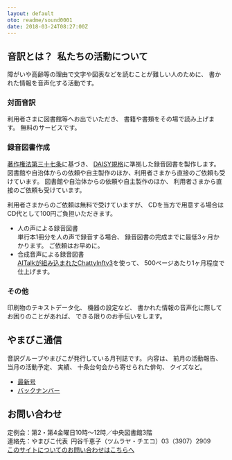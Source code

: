 ```yaml
---
layout: default
oto: readme/sound0001
date: 2018-03-24T08:27:00Z
---
```

## <span data-dur="4.649" data-begin="9.134">音訳とは？&ensp;私たちの活動について</span>

<span data-dur="6.511" data-begin="13.783">障がいや高齢等の理由で文字や図表などを読むことが難しい人のために、</span>
<span data-dur="4.858" data-begin="20.294">書かれた情報を音声化する活動です。</span>

### <span data-dur="2.067" data-begin="25.152">対面音訳</span>

<span data-dur="3.263" data-begin="27.219">利用者さまに図書館等へお出でいただき、</span>
<span data-dur="4.559" data-begin="30.482">書籍や書類をその場で読み上げます。</span>
<span data-dur="3.314" data-begin="35.041">無料のサービスです。</span>

### <span data-dur="2.614" data-begin="38.355">録音図書作成</span>

<span data-dur="4.73" data-begin="40.969">[著作権法第三十七条](http://elaws.e-gov.go.jp/search/elawsSearch/elaws_search/lsg0500/detail?lawId=345AC0000000048&openerCode=1)に基づき、</span>
<span data-dur="6.514" data-begin="45.699">[DAISY規格](http://www.dinf.ne.jp/doc/daisy/)に準拠した録音図書を製作します。図書館や自治体からの依頼や自主製作のほか、利用者さまから直接のご依頼も受けています。</span>
<span data-dur="4.445" data-begin="52.213">図書館や自治体からの依頼や自主製作のほか、</span>
<span data-dur="5.54" data-begin="56.658">利用者さまから直接のご依頼も受けています。</span>

<span data-dur="4.075" data-begin="62.198">利用者さまからのご依頼は無料で受けていますが、</span>
<span data-dur="7.413" data-begin="66.273">CDを当方で用意する場合はCD代として100円ご負担いただきます。</span>

- <span data-dur="3.357" data-begin="73.686">人の声による録音図書</span>  
<span data-dur="4.663" data-begin="77.043">単行本1冊分を人の声で録音する場合、</span>
<span data-dur="5.573" data-begin="81.706">録音図書の完成までに最低3ヶ月かかります。</span>
<span data-dur="3.297" data-begin="87.279">ご依頼はお早めに。</span>
- <span data-dur="3.718" data-begin="90.576">合成音声による録音図書</span>  
<span data-dur="5.501" data-begin="94.294">[AITalkが組み込まれたChattyInfty3](http://www.sciaccess.net/jp/ChattyInfty/)を使って、</span>
<span data-dur="5.191" data-begin="99.795">500ページあたり1ヶ月程度で仕上げます。</span>

### <span data-dur="1.716" data-begin="104.986">その他</span>

<span data-dur="2.549" data-begin="106.702">印刷物のテキストデータ化、</span>
<span data-dur="1.763" data-begin="109.251">機器の設定など、</span>
<span data-dur="4.612" data-begin="111.014">書かれた情報の音声化に際してお困りのことがあれば、</span>
<span data-dur="4.079" data-begin="115.626">できる限りのお手伝いをします。</span>

## <span data-dur="2.249" data-begin="119.705">やまびこ通信</span>
<span data-dur="4.869" data-begin="121.954">音訳グループやまびこが発行している月刊誌です。</span>
<span data-dur="1.296" data-begin="126.823">内容は、</span>
<span data-dur="2.321" data-begin="128.119">前月の活動報告、</span>
<span data-dur="2.144" data-begin="130.440">当月の活動予定、</span>
<span data-dur="1.319" data-begin="132.584">実績、</span>
<span data-dur="3.003" data-begin="133.903">十条台句会から寄せられた俳句、</span>
<span data-dur="2.48" data-begin="136.906">クイズなど。</span>

- <span data-dur="2.722" data-begin="139.386">[最新号](phrase.html)</span>
- <span data-dur="2.84" data-begin="142.108">[バックナンバー](bn.html)</span>

## <span data-dur="1.943" data-begin="144.948">お問い合わせ</span>
<span data-dur="7.597" data-begin="146.891">定例会：第2・第4金曜日10時～12時／中央図書館3階</span>  
<span data-dur="8.513" data-begin="154.488">連絡先：やまびこ代表&ensp;円谷千恵子（ツムラヤ・チエコ）03（3907）2909</span>  
<span data-dur="5.700" data-begin="163.001"><a href="mailto:ymbk2016ml@gmail.com?Subject=やまびこウェブサイトについて">このサイトについてのお問い合わせはこちらへ</a></span>
<span data-dur="6.145" data-begin="168.701">&nbsp;</span>

